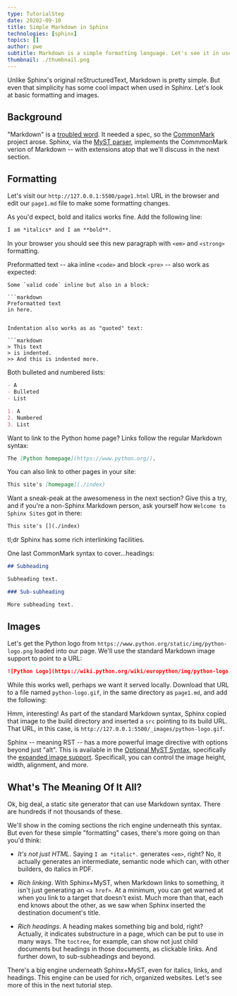 ```yaml
---
type: TutorialStep
date: 20202-09-10
title: Simple Markdown in Sphinx
technologies: [sphinx]
topics: []
author: pwe
subtitle: Markdown is a simple formatting language. Let's see it in use in Sphinx.
thumbnail: ./thumbnail.png
---
```


Unlike Sphinx's original reStructuredText, Markdown is pretty simple.
But even that simplicity has some cool impact when used in Sphinx.
Let's look at basic formatting and images.

## Background

"Markdown" is a [troubled word](https://arstechnica.com/information-technology/2014/10/markdown-throwdown-what-happens-when-foss-software-gets-corporate-backing/).
It needed a spec, so the [CommonMark](https://commonmark.org) project arose.
Sphinx, via the [MyST parser](https://myst-parser.readthedocs.io/en/latest/), implements the CommmonMark verion of Markdown -- with extensions atop that we'll discuss in the next section.

## Formatting

Let's visit our `http://127.0.0.1:5500/page1.html` URL in the browser and edit our `page1.md` file to make some formatting changes.

As you'd expect, bold and italics works fine. Add the following line:

```markdown
I am *italics* and I am **bold**.
``` 

In your browser you should see this new paragraph with `<em>` and `<strong>` formatting.

Preformatted text -- aka inline `<code>` and block `<pre>` -- also work as expected:

```
Some `valid code` inline but also in a block:

```markdown
Preformatted text
in here.
```
```

Indentation also works as as "quoted" text:

```markdown
> This text
> is indented.
>> And this is indented more.
```

Both bulleted and numbered lists:

```markdown
- A
- Bulleted
- List

1. A
2. Numbered
3. List
```

Want to link to the Python home page?
Links follow the regular Markdown syntax:

```markdown
The [Python homepage](https://www.python.org/).
```

You can also link to other pages in your site:

```markdown
This site's [homepage](./index)
```

Want a sneak-peak at the awesomeness in the next section?
Give this a try, and if you're a non-Sphinx Markdown person, ask yourself how `Welcome to Sphinx Sites` got in there:

```markdown
This site's [](./index)
```

tl;dr Sphinx has some rich interlinking facilities.

One last CommonMark syntax to cover...headings:

```markdown
## Subheading

Subheading text.

### Sub-subheading

More subheading text.
```

## Images

Let's get the Python logo from `https://www.python.org/static/img/python-logo.png` loaded into our page.
We'll use the standard Markdown image support to point to a URL:

```markdown
![Python Logo](https://wiki.python.org/wiki/europython/img/python-logo.gif)
```

While this works well, perhaps we want it served locally.
Download that URL to a file named `python-logo.gif`, in the same directory as `page1.md`, and add the following:

Hmm, interesting!
As part of the standard Markdown syntax, Sphinx copied that image to the build directory and inserted a `src` pointing to its build URL.
That URL, in this case, is `http://127.0.0.1:5500/_images/python-logo.gif`.

Sphinx -- meaning RST -- has a more powerful image directive with options beyond just "alt".
This is available in the [Optional MyST Syntax](https://myst-parser.readthedocs.io/en/latest/using/syntax-optional.html), specifically the [expanded image support](https://myst-parser.readthedocs.io/en/latest/using/syntax-optional.html#syntax-images).
Specificall, you can control the image height, width, alignment, and more.

## What's The Meaning Of It All?

Ok, big deal, a static site generator that can use Markdown syntax.
There are hundreds if not thousands of these.

We'll show in the coming sections the rich engine underneath this syntax.
But even for these simple "formatting" cases, there's more going on than you'd think:

- *It's not just HTML*. Saying `I am *italic*.` generates `<em>`, right?
No, it actually generates an intermediate, semantic node which can, with other builders, do italics in PDF.

- *Rich linking*. With Sphinx+MyST, when Markdown links to something, it isn't just generating an `<a href>`. 
At a minimum, you can get warned at when you link to a target that doesn't exist.
Much more than that, each end knows about the other, as we saw when Sphinx inserted the destination document's title.

- *Rich headings*. A heading makes something big and bold, right?
Actually, it indicates substructure in a page, which can be put to use in many ways.
The `toctree`, for example, can show not just child documents but headings in those documents, as clickable links.
And further down, to sub-subheadings and beyond.

There's a big engine underneath Sphinx+MyST, even for italics, links, and headings.
This engine can be used for rich, organized websites.
Let's see more of this in the next tutorial step.
